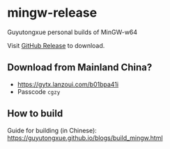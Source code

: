 # mingw-release

Guyutongxue personal builds of MinGW-w64

Visit [GitHub Release](https://github.com/Guyutongxue/mingw-release/releases) to download.

## Download from Mainland China?

- https://gytx.lanzoui.com/b01bpa41i
- Passcode `cgzy`

## How to build

Guide for building (in Chinese): https://guyutongxue.github.io/blogs/build_mingw.html
